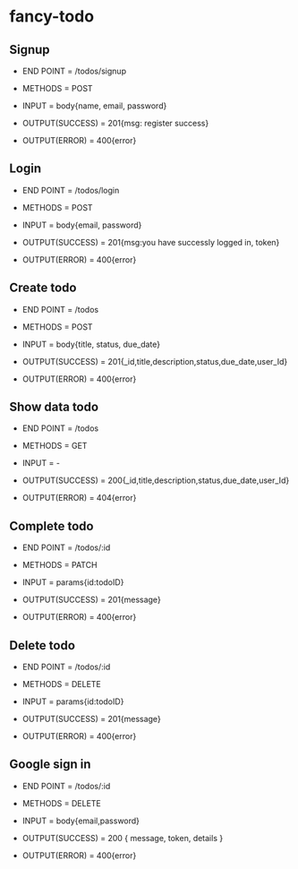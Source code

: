 # fancy-todo

## Signup

- END POINT = /todos/signup

- METHODS = POST

- INPUT = body{name, email, password}

- OUTPUT(SUCCESS) = 201{msg: register success}

- OUTPUT(ERROR) = 400{error}

## Login 

- END POINT = /todos/login

- METHODS = POST

- INPUT = body{email, password}

- OUTPUT(SUCCESS) = 201{msg:you have successly logged in, token}

- OUTPUT(ERROR) = 400{error}

## Create todo
- END POINT = /todos

- METHODS = POST

- INPUT = body{title, status, due_date}

- OUTPUT(SUCCESS) = 201{_id,title,description,status,due_date,user_Id}

- OUTPUT(ERROR) = 400{error}

## Show data todo
- END POINT = /todos

- METHODS = GET

- INPUT = -

- OUTPUT(SUCCESS) = 200{_id,title,description,status,due_date,user_Id}

- OUTPUT(ERROR) = 404{error}

## Complete todo

- END POINT = /todos/:id

- METHODS = PATCH

- INPUT = params{id:todoID}

- OUTPUT(SUCCESS) = 201{message}

- OUTPUT(ERROR) = 400{error}

## Delete todo

- END POINT = /todos/:id

- METHODS = DELETE

- INPUT = params{id:todoID}

- OUTPUT(SUCCESS) = 201{message}

- OUTPUT(ERROR) = 400{error}

## Google sign in

- END POINT = /todos/:id

- METHODS = DELETE

- INPUT = body{email,password}

- OUTPUT(SUCCESS) = 200 { message, token, details }

- OUTPUT(ERROR) = 400{error}





